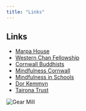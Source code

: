```yaml
---
title: "Links"
---
```


<div class="two-cols" markdown="1">

<div class="col-left" markdown="1">

## Links

- [Marpa House](http://www.marpahouse.org.uk/)
- [Western Chan Fellowship](https://westernchanfellowship.org)
- [Cornwall Buddhists](http://www.cornwallbuddhists.org/)
- [Mindfulness Cornwall](http://www.mindfulnesscornwall.co.uk/)
- [Mindfulness in Schools](https://www.mindfulnessinschools.org)
- [Dor Kemmyn](https://www.dorkemmyn.org.uk)
- [Tairona Trust]( http://www.taironatrust.org/)
 
</div>

<div class="col-right" markdown="1">

![Gear Mill](/images/gallery/IMG_2189.jpeg "leaves")  

</div>
</div>
